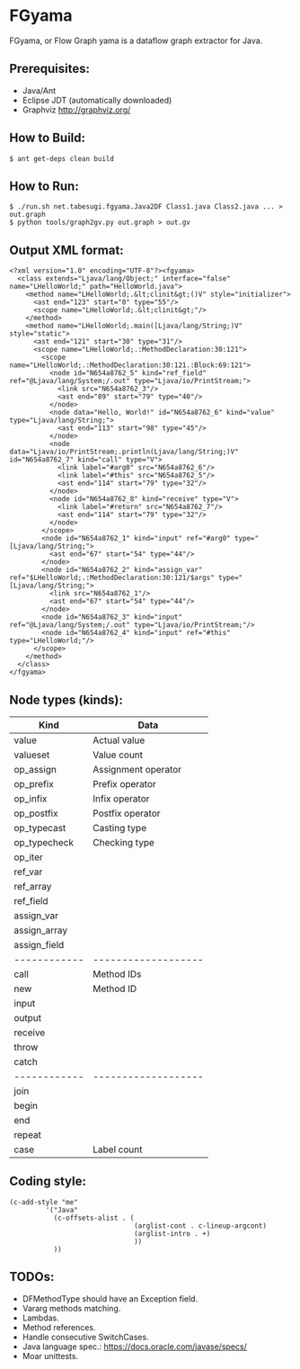 # FGyama

FGyama, or Flow Graph yama is a dataflow graph extractor for Java.

## Prerequisites:

  * Java/Ant
  * Eclipse JDT (automatically downloaded)
  * Graphviz http://graphviz.org/

## How to Build:

    $ ant get-deps clean build

## How to Run:

    $ ./run.sh net.tabesugi.fgyama.Java2DF Class1.java Class2.java ... > out.graph
    $ python tools/graph2gv.py out.graph > out.gv

## Output XML format:

    <?xml version="1.0" encoding="UTF-8"?><fgyama>
      <class extends="Ljava/lang/Object;" interface="false" name="LHelloWorld;" path="HelloWorld.java">
        <method name="LHelloWorld;.&lt;clinit&gt;()V" style="initializer">
          <ast end="123" start="0" type="55"/>
          <scope name="LHelloWorld;.&lt;clinit&gt;"/>
        </method>
        <method name="LHelloWorld;.main([Ljava/lang/String;)V" style="static">
          <ast end="121" start="30" type="31"/>
          <scope name="LHelloWorld;.:MethodDeclaration:30:121">
            <scope name="LHelloWorld;.:MethodDeclaration:30:121.:Block:69:121">
              <node id="N654a8762_5" kind="ref_field" ref="@Ljava/lang/System;/.out" type="Ljava/io/PrintStream;">
                <link src="N654a8762_3"/>
                <ast end="89" start="79" type="40"/>
              </node>
              <node data="Hello, World!" id="N654a8762_6" kind="value" type="Ljava/lang/String;">
                <ast end="113" start="98" type="45"/>
              </node>
              <node data="Ljava/io/PrintStream;.println(Ljava/lang/String;)V" id="N654a8762_7" kind="call" type="V">
                <link label="#arg0" src="N654a8762_6"/>
                <link label="#this" src="N654a8762_5"/>
                <ast end="114" start="79" type="32"/>
              </node>
              <node id="N654a8762_8" kind="receive" type="V">
                <link label="#return" src="N654a8762_7"/>
                <ast end="114" start="79" type="32"/>
              </node>
            </scope>
            <node id="N654a8762_1" kind="input" ref="#arg0" type="[Ljava/lang/String;">
              <ast end="67" start="54" type="44"/>
            </node>
            <node id="N654a8762_2" kind="assign_var" ref="$LHelloWorld;.:MethodDeclaration:30:121/$args" type="[Ljava/lang/String;">
              <link src="N654a8762_1"/>
              <ast end="67" start="54" type="44"/>
            </node>
            <node id="N654a8762_3" kind="input" ref="@Ljava/lang/System;/.out" type="Ljava/io/PrintStream;"/>
            <node id="N654a8762_4" kind="input" ref="#this" type="LHelloWorld;"/>
          </scope>
        </method>
      </class>
    </fgyama>

## Node types (kinds):

| Kind         | Data                |
| ------------ | ------------------- |
| value        | Actual value        |
| valueset     | Value count         |
| op_assign    | Assignment operator |
| op_prefix    | Prefix operator     |
| op_infix     | Infix operator      |
| op_postfix   | Postfix operator    |
| op_typecast  | Casting type        |
| op_typecheck | Checking type       |
| op_iter      |                     |
| ref_var      |                     |
| ref_array    |                     |
| ref_field    |                     |
| assign_var   |                     |
| assign_array |                     |
| assign_field |                     |
| ------------ | ------------------- |
| call         | Method IDs          |
| new          | Method ID           |
| input        |                     |
| output       |                     |
| receive      |                     |
| throw        |                     |
| catch        |                     |
| ------------ | ------------------- |
| join         |                     |
| begin        |                     |
| end          |                     |
| repeat       |                     |
| case         | Label count         |

## Coding style:

    (c-add-style "me"
             '("Java"
               (c-offsets-alist . (
                                   (arglist-cont . c-lineup-argcont)
                                   (arglist-intro . +)
                                   ))
               ))

## TODOs:

  * DFMethodType should have an Exception field.
  * Vararg methods matching.
  * Lambdas.
  * Method references.
  * Handle consecutive SwitchCases.
  * Java language spec.: https://docs.oracle.com/javase/specs/
  * Moar unittests.

